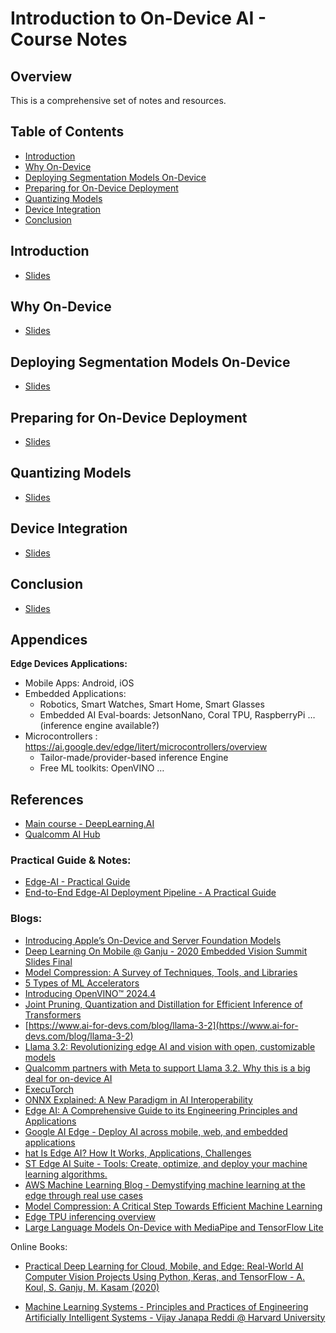 # **Introduction to On-Device AI - Course Notes**

## Overview

This is a comprehensive set of notes and resources.

## Table of Contents

- [Introduction](#introduction)    
- [Why On-Device](#why-on-device)
- [Deploying Segmentation Models On-Device](#deploying-segmentation-models-on-device)
- [Preparing for On-Device Deployment](#preparing-for-on-device-deployment)
- [Quantizing Models](#quantizing-models)
- [Device Integration](#device-integration)
- [Conclusion](#conclusion)

## Introduction
- [Slides](./lab/chapters/slides/00_Intro/)

## Why On-Device
- [Slides](./lab/chapters/slides/01_Why_on_device/)         

## Deploying Segmentation Models On-Device
- [Slides](./lab/chapters/slides/02_Deploying_Segmentation_Models_On_Device/)

## Preparing for On-Device Deployment
- [Slides](./lab/chapters/slides/03_Preparing_for_on_device_deployment/)

## Quantizing Models
- [Slides](./lab/chapters/slides/04_Quantizing_Models/)

## Device Integration
- [Slides](./lab/chapters/slides/05_Device_Integration/)

## Conclusion
- [Slides](./lab/chapters/slides/06_Conclusion/)


## Appendices

**Edge Devices Applications:**

- Mobile Apps: Android, iOS
- Embedded Applications:
    - Robotics, Smart Watches, Smart Home, Smart Glasses
    - Embedded AI Eval-boards: JetsonNano, Coral TPU, RaspberryPi …  (inference engine available?)
- Microcontrollers : https://ai.google.dev/edge/litert/microcontrollers/overview
    - Tailor-made/provider-based inference Engine
    - Free ML toolkits: OpenVINO …

## References

- [Main course - DeepLearning.AI](https://www.deeplearning.ai/short-courses/introduction-to-on-device-ai/)
- [Qualcomm AI Hub](https://aihub.qualcomm.com/get-started)


### Practical Guide & Notes:

- [Edge-AI - Practical Guide](https://github.com/afondiel/computer-science-notebook/tree/master/core/systems/edge-computing/edge-ai)
- [End-to-End Edge-AI Deployment Pipeline - A Practical Guide](https://github.com/afondiel/computer-science-notebook/blob/master/core/systems/edge-computing/edge-ai/concepts/end-to-end-edge-ai-deployment-pipeline.md)

### Blogs: 
- [Introducing Apple’s On-Device and Server Foundation Models](https://machinelearning.apple.com/research/introducing-apple-foundation-models)
- [Deep Learning On Mobile @ Ganju - 2020 Embedded Vision Summit Slides Final](https://github.com/afondiel/computer-science-notebook/blob/master/core/systems/edge-computing/docs/Deep_Learning_On_Mobile_Ganju_2020_Embedded_Vision_Summit_Slides_Final.pdf)
- [Model Compression: A Survey of Techniques, Tools, and Libraries‍](https://unify.ai/blog/model-compression)
- [5 Types of ML Accelerators](https://towardsai.net/p/l/5-types-of-ml-accelerators)
- [Introducing OpenVINO™ 2024.4](https://medium.com/openvino-toolkit/introducing-openvino-2024-4-28578870b264)
- [Joint Pruning, Quantization and Distillation for Efficient Inference of Transformers](https://blog.openvino.ai/blog-posts/joint-pruning-quantization-and-distillation-for-efficient-inference-of-transformers)
- [https://www.ai-for-devs.com/blog/llama-3-2](https://www.ai-for-devs.com/blog/llama-3-2)
- [Llama 3.2: Revolutionizing edge AI and vision with open, customizable models](https://ai.meta.com/blog/llama-3-2-connect-2024-vision-edge-mobile-devices/)
- [Qualcomm partners with Meta to support Llama 3.2. Why this is a big deal for on-device AI](https://www.qualcomm.com/news/onq/2024/09/qualcomm-partners-with-meta-to-support-llama-3-point-2-big-deal-for-on-device-ai)
- [ExecuTorch](https://pytorch.org/executorch-overview)
- [ONNX Explained: A New Paradigm in AI Interoperability](https://viso.ai/computer-vision/onnx-explained/)
- [Edge AI: A Comprehensive Guide to its Engineering Principles and Applications](https://www.wevolver.com/article/what-is-edge-ai)
- [Google AI Edge - Deploy AI across mobile, web, and embedded applications](https://ai.google.dev/edge)
- [hat Is Edge AI? How It Works, Applications, Challenges](https://www.datacamp.com/blog/edge-ai)
- [ST Edge AI Suite - Tools: Create, optimize, and deploy your machine learning algorithms.](https://www.st.com/content/st_com/en/st-edge-ai-suite/tools.html)
- [AWS Machine Learning Blog - Demystifying machine learning at the edge through real use cases](https://aws.amazon.com/blogs/machine-learning/demystifying-machine-learning-at-the-edge-through-real-use-cases/)
- [Model Compression: A Critical Step Towards Efficient Machine Learning](https://www.dailydoseofds.com/model-compression-a-critical-step-towards-efficient-machine-learning/)
- [Edge TPU inferencing overview](https://coral.ai/docs/edgetpu/inference/#general-purpose-operating-systems)
- [Large Language Models On-Device with MediaPipe and TensorFlow Lite](https://developers.googleblog.com/en/large-language-models-on-device-with-mediapipe-and-tensorflow-lite/)


Online Books:
- [Practical Deep Learning for Cloud, Mobile, and Edge: Real-World AI Computer Vision Projects Using Python, Keras, and TensorFlow - A. Koul, S. Ganju, M. Kasam (2020)](https://github.com/afondiel/cs-books/blob/main/edge/Practical-Deep-Learning-for-Cloud-Mobile-and-Edge-Real-World-AI-Computer-Vision-Projects-Using-Python-Keras-TensorFlow-A-Koul-S-Ganju-M-Kasam-2020.pdf)

- [Machine Learning Systems - Principles and Practices of Engineering Artificially Intelligent Systems - Vijay Janapa Reddi @ Harvard University](https://mlsysbook.ai/contents/core/ops/ops.html)
